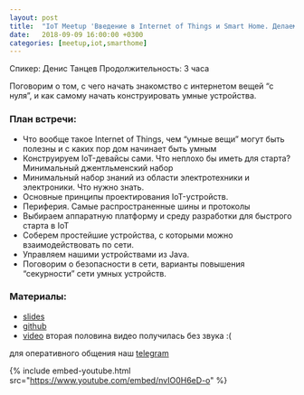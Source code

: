 ```yaml
---
layout: post
title:  "IoT Meetup 'Введение в Internet of Things и Smart Home. Делаем умные устройства сами'"
date:   2018-09-09 16:00:00 +0300
categories: [meetup,iot,smarthome]
---
```


Спикер: Денис Танцев
Продолжительность: 3 часа

Поговорим о том, с чего начать знакомство с интернетом вещей “с нуля”, и как самому начать конструировать умные устройства.

### План встречи: 

- Что вообще такое Internet of Things, чем “умные вещи” могут быть полезны и с каких пор дом начинает быть умным
- Конструируем IoT-девайсы сами. Что неплохо бы иметь для старта? Минимальный джентльменский набор
- Минимальный набор знаний из области электротехники и электроники. Что нужно знать.
- Основные принципы проектирования IoT-устройств. 
- Периферия. Самые распространенные шины и протоколы
- Выбираем аппаратную платформу и среду разработки для быстрого старта в IoT
- Соберем простейшие устройства, с которыми можно взаимодействовать по сети.
- Управляем нашими устройствами из Java.
- Поговорим о безопасности в сети, варианты повышения “секурности” сети умных устройств.

### Материалы:

- [slides]
- [github]
- [video] вторая половина видео получилась без звука :(

для оперативного общения наш [telegram]

{% include embed-youtube.html src="https://www.youtube.com/embed/nvIO0H6eD-o" %}

[slides]: https://goo.gl/T9R35C
[telegram]: https://t.me/devcomanda
[github]: hhttps://github.com/devcomanda/iot-examples/tree/master/Meetup1
[video]: https://youtu.be/nvIO0H6eD-o